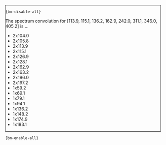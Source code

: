 <div style="border:1px solid black;">

`{bm-disable-all}`

The spectrum convolution for [113.9, 115.1, 136.2, 162.9, 242.0, 311.1, 346.0, 405.2] is ...

 * 2x104.0
 * 2x105.8
 * 2x113.9
 * 2x115.1
 * 2x126.9
 * 2x128.1
 * 2x162.9
 * 2x163.2
 * 2x196.0
 * 2x197.2
 * 1x59.2
 * 1x69.1
 * 1x79.1
 * 1x94.1
 * 1x136.2
 * 1x148.2
 * 1x174.9
 * 1x183.1
</div>

`{bm-enable-all}`

